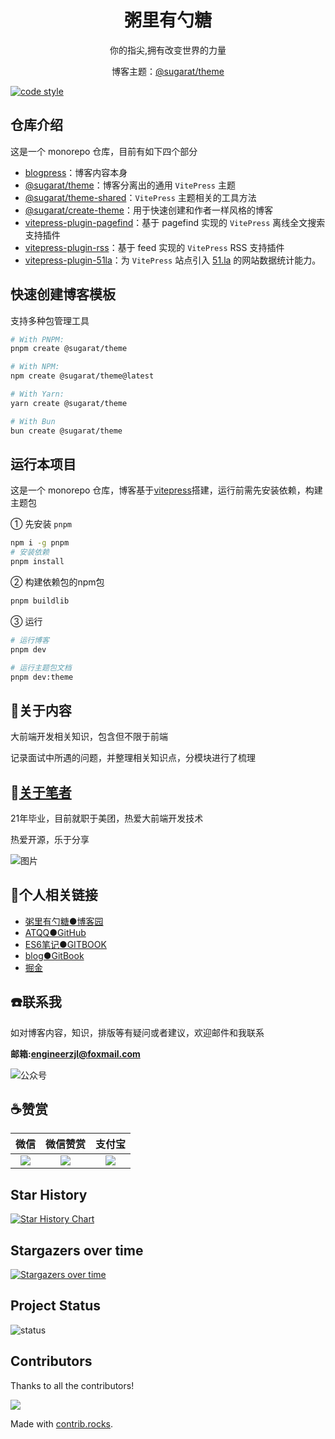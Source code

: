 <h1 align="center"> 粥里有勺糖 </h1>
<p align="center">你的指尖,拥有改变世界的力量</p>
<p align="center">博客主题：<a href="https://theme.sugarat.top/" target="_blank">@sugarat/theme</a></p>

[![code style](https://antfu.me/badge-code-style.svg)](https://github.com/antfu/eslint-config)

## 仓库介绍

这是一个 monorepo 仓库，目前有如下四个部分
* [blogpress](./packages/blogpress/)：博客内容本身
* [@sugarat/theme](./packages/theme/)：博客分离出的通用 `VitePress` 主题
* [@sugarat/theme-shared](./packages/shared/)：`VitePress` 主题相关的工具方法
* [@sugarat/create-theme](./packages/create-theme/)：用于快速创建和作者一样风格的博客
* [vitepress-plugin-pagefind](./packages/vitepress-plugin-pagefind/)：基于 pagefind 实现的 `VitePress` 离线全文搜索支持插件
* [vitepress-plugin-rss](./packages/vitepress-plugin-rss/)：基于 feed 实现的 `VitePress` RSS 支持插件
* [vitepress-plugin-51la](./packages/vitepress-plugin-51la/)：为 `VitePress` 站点引入 [51.la](https://v6.51.la/) 的网站数据统计能力。

## 快速创建博客模板
支持多种包管理工具
```sh
# With PNPM:
pnpm create @sugarat/theme

# With NPM:
npm create @sugarat/theme@latest

# With Yarn:
yarn create @sugarat/theme

# With Bun
bun create @sugarat/theme
```
## 运行本项目
这是一个 monorepo 仓库，博客基于[vitepress](https://vitepress.dev/)搭建，运行前需先安装依赖，构建主题包

① 先安装 `pnpm`
```sh
npm i -g pnpm
# 安装依赖
pnpm install
```

② 构建依赖包的npm包
```sh
pnpm buildlib
```

③ 运行
```sh
# 运行博客
pnpm dev

# 运行主题包文档
pnpm dev:theme
```

## :pencil:关于内容
大前端开发相关知识，包含但不限于前端

记录面试中所遇的问题，并整理相关知识点，分模块进行了梳理

## :speak_no_evil:[关于笔者](./docs/aboutme.md)
21年毕业，目前就职于美团，热爱大前端开发技术

热爱开源，乐于分享

![图片](https://img.cdn.sugarat.top/mdImg/MTYwNDcyMTQ4NTMyOA==604721485328)

## :link:个人相关链接

* [粥里有勺糖●博客园](https://www.cnblogs.com/roseAT/)
* [ATQQ●GitHub](https://github.com/ATQQ)
* [ES6笔记●GITBOOK](https://sugar-js.gitbook.io/-1/)
* [blog●GitBook](https://sugar-at.gitbook.io/blog-article/)
* [掘金](https://juejin.im/user/1028798615918983)

## :phone:联系我
如对博客内容，知识，排版等有疑问或者建议，欢迎邮件和我联系

**邮箱:engineerzjl@foxmail.com**

![公众号](packages/blogpress/public/mp-code.png)

## :coffee:赞赏
|                                  微信                                   |                                微信赞赏                                 |                                 支付宝                                  |
| :---------------------------------------------------------------------: | :---------------------------------------------------------------------: | :---------------------------------------------------------------------: |
| ![](https://img.cdn.sugarat.top/mdImg/MTY1MTU0NzQ0MjMzNA==651547442334) | ![](https://img.cdn.sugarat.top/mdImg/MTY0Nzc1NTYyOTE5Mw==647755629193) | ![](https://img.cdn.sugarat.top/mdImg/MTY1MTU0NzQyOTg0OA==651547429848) |

## Star History

[![Star History Chart](https://api.star-history.com/svg?repos=atqq/sugar-blog&type=Date)](https://star-history.com/#atqq/sugar-blog&Date)

## Stargazers over time
[![Stargazers over time](https://starchart.cc/ATQQ/sugar-blog.svg?variant=adaptive)](https://starchart.cc/ATQQ/sugar-blog)

## Project Status

![status](https://repobeats.axiom.co/api/embed/49625195d138fdaccc82ef70c9645d9a85afda5f.svg "Repobeats analytics image")

## Contributors

Thanks to all the contributors!

<a href="https://github.com/atqq/sugar-blog/graphs/contributors">
  <img src="https://contrib.rocks/image?repo=atqq/sugar-blog" />
</a>

Made with [contrib.rocks](https://contrib.rocks).